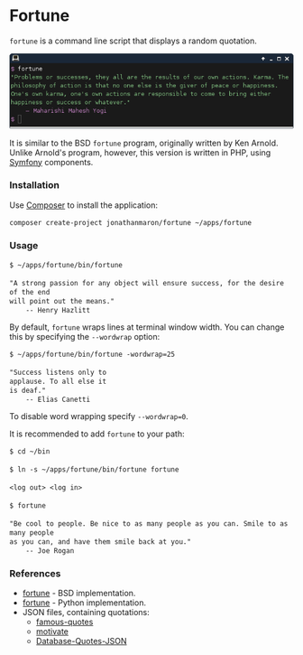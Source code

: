# Fortune

`fortune` is a command line script that displays a random quotation. 

![Motivate](fortune.png)

It is similar to the BSD `fortune` program, originally written by Ken Arnold. Unlike Arnold's program, however, this version is written in PHP, using [Symfony](https://en.wikipedia.org/wiki/Symfony) components.

### Installation

Use [Composer](https://getcomposer.org/doc/00-intro.md#globally) to install the application:

    composer create-project jonathanmaron/fortune ~/apps/fortune

### Usage

    $ ~/apps/fortune/bin/fortune
    
    "A strong passion for any object will ensure success, for the desire of the end
    will point out the means."
        -- Henry Hazlitt
        
By default, `fortune` wraps lines at terminal window width. You can change this by specifying the `--wordwrap` option:

    $ ~/apps/fortune/bin/fortune -wordwrap=25
    
    "Success listens only to
    applause. To all else it
    is deaf."
        -- Elias Canetti
        
To disable word wrapping specify `--wordwrap=0`.
        
It is recommended to add `fortune` to your path:

    $ cd ~/bin
    
    $ ln -s ~/apps/fortune/bin/fortune fortune
    
    <log out> <log in>
    
    $ fortune
    
    "Be cool to people. Be nice to as many people as you can. Smile to as many people
    as you can, and have them smile back at you."
        -- Joe Rogan

### References

- [fortune](https://en.wikipedia.org/wiki/Fortune_(Unix)) - BSD implementation.
- [fortune](http://software.clapper.org/fortune/) - Python implementation.
- JSON files, containing quotations:
    - [famous-quotes](https://github.com/olhapi/famous-quotes)
    - [motivate](https://github.com/mubaris/motivate)
    - [Database-Quotes-JSON](https://github.com/4skinSkywalker/Database-Quotes-JSON)
